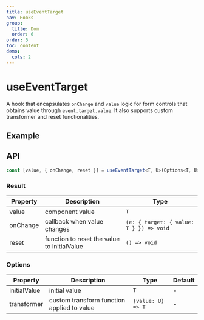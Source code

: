 ```yaml
---
title: useEventTarget
nav: Hooks
group:
  title: Dom
  order: 6
order: 5
toc: content
demo:
  cols: 2
---
```


# useEventTarget

A hook that encapsulates `onChange` and `value` logic for form controls that obtains value through `event.target.value`. It also supports custom transformer and reset functionalities.

## Example

<code src="./demo/demo1.tsx"></code>
<code src="./demo/demo2.tsx"></code>

## API

```typescript
const [value, { onChange, reset }] = useEventTarget<T, U>(Options<T, U>);
```

### Result

| Property | Description                                 | Type                                    |
| -------- | ------------------------------------------- | --------------------------------------- |
| value    | component value                             | `T`                                     |
| onChange | callback when value changes                 | `(e: { target: { value: T } }) => void` |
| reset    | function to reset the value to initialValue | `() => void`                            |

### Options

| Property     | Description                                | Type              | Default |
| ------------ | ------------------------------------------ | ----------------- | ------- |
| initialValue | initial value                              | `T`               | -       |
| transformer  | custom transform function applied to value | `(value: U) => T` | -       |
